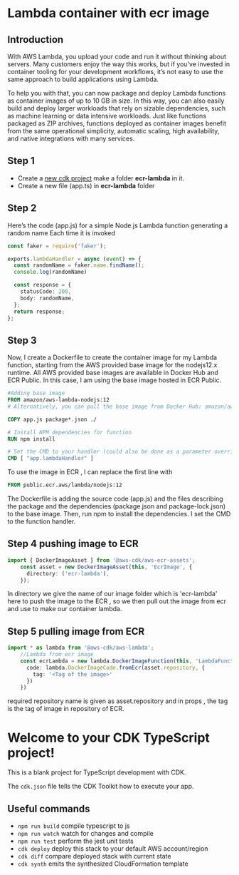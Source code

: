 # Lambda container with ecr image

## Introduction 

With AWS Lambda, you upload your code and run it without thinking about servers. Many customers enjoy the way this works, but if you’ve invested in container tooling for your development workflows, it’s not easy to use the same approach to build applications using Lambda.

To help you with that, you can now package and deploy Lambda functions as container images of up to 10 GB in size. In this way, you can also easily build and deploy larger workloads that rely on sizable dependencies, such as machine learning or data intensive workloads. Just like functions packaged as ZIP archives, functions deployed as container images benefit from the same operational simplicity, automatic scaling, high availability, and native integrations with many services.


## Step 1

- Create a [new cdk project](https://github.com/panacloud-modern-global-apps/full-stack-serverless-cdk/tree/main/step00_hello_cdk) make a folder **ecr-lambda** in it.
- Create a new file (app.ts) in **ecr-lambda** folder

## Step 2

Here’s the code (app.js) for a simple Node.js Lambda function generating a random name Each time it is invoked

```typescript
const faker = require('faker');

exports.lambdaHandler = async (event) => {
  const randomName = faker.name.findName();
  console.log(randomName)

  const response = {
    statusCode: 200,
    body: randomName,
  };
  return response;
};
```
## Step 3

Now, I create a Dockerfile to create the container image for my Lambda function, starting from the AWS provided base image for the nodejs12.x runtime. All AWS provided base images are available in Docker Hub and ECR Public. In this case, I am using the base image hosted in ECR Public.

```Dockerfile
#Adding base image
FROM amazon/aws-lambda-nodejs:12
# Alternatively, you can pull the base image from Docker Hub: amazon/aws-lambda-nodejs:12

COPY app.js package*.json ./

# Install NPM dependencies for function
RUN npm install

# Set the CMD to your handler (could also be done as a parameter override outside of the Dockerfile)
CMD [ "app.lambdaHandler" ]
```

To use the image in ECR , I can replace the first line with

```Dockerfile
FROM public.ecr.aws/lambda/nodejs:12
```

The Dockerfile is adding the source code (app.js) and the files describing the package and the dependencies (package.json and package-lock.json) to the base image. Then, run npm to install the dependencies. I set the CMD to the function handler.


## Step 4 pushing image to ECR

```typescript  
import { DockerImageAsset } from '@aws-cdk/aws-ecr-assets';
    const asset = new DockerImageAsset(this, 'EcrImage', {
      directory: ('ecr-lambda'),
    });
```

In directory we give the name of our image folder which is 'ecr-lambda' here to push the image to the ECR , so we then pull out the image from ecr and use to make our container lambda.

## Step 5 pulling image from ECR

```typescript  
import * as lambda from '@aws-cdk/aws-lambda';
    //Lambda from ecr image
    const ecrLambda = new lambda.DockerImageFunction(this, 'LambdaFunctionECR', {
      code: lambda.DockerImageCode.fromEcr(asset.repository, {
        tag: '<Tag of the image>'
      })
    }) 
```

required repository name is given as asset.repository and in props , the tag is the tag of image in repository of ECR.


# Welcome to your CDK TypeScript project!

This is a blank project for TypeScript development with CDK.

The `cdk.json` file tells the CDK Toolkit how to execute your app.

## Useful commands

 * `npm run build`   compile typescript to js
 * `npm run watch`   watch for changes and compile
 * `npm run test`    perform the jest unit tests
 * `cdk deploy`      deploy this stack to your default AWS account/region
 * `cdk diff`        compare deployed stack with current state
 * `cdk synth`       emits the synthesized CloudFormation template
